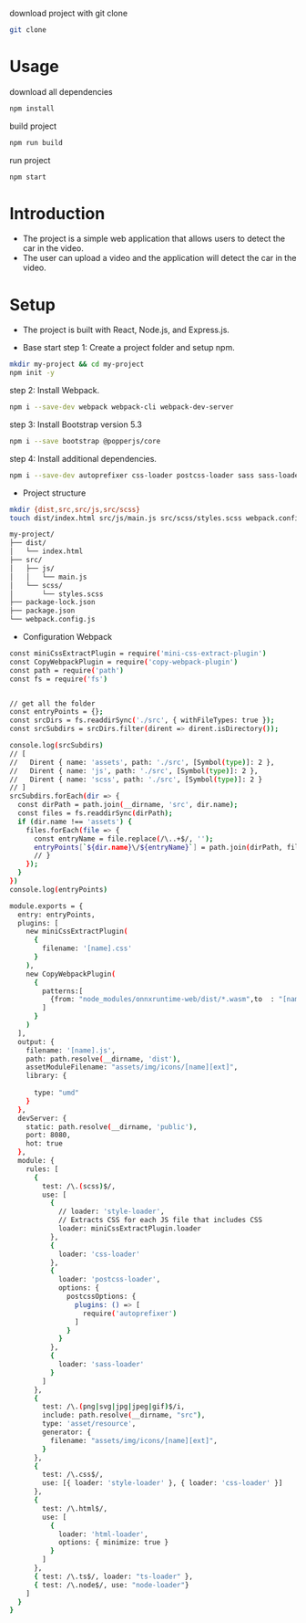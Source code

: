 download project with git clone
```bash
git clone
```
# Usage 
download all dependencies
```bash
npm install
```
build project
```bash
npm run build
```
run project
```bash
npm start
```

# Introduction
- The project is a simple web application that allows users to detect the car in the video.
- The user can upload a video and the application will detect the car in the video.

# Setup
- The project is built with React, Node.js, and Express.js.

- Base start
step 1: Create a project folder and setup npm.
```bash
mkdir my-project && cd my-project
npm init -y
```
step 2: Install Webpack.
```bash
npm i --save-dev webpack webpack-cli webpack-dev-server
```
step 3: Install Bootstrap version 5.3
```bash
npm i --save bootstrap @popperjs/core
```
step 4: Install additional dependencies.
```bash
npm i --save-dev autoprefixer css-loader postcss-loader sass sass-loader style-loader
```
- Project structure
```bash
mkdir {dist,src,src/js,src/scss}
touch dist/index.html src/js/main.js src/scss/styles.scss webpack.config.js
```
```bash
my-project/
├── dist/
│   └── index.html
├── src/
│   ├── js/
│   │   └── main.js
│   └── scss/
│       └── styles.scss
├── package-lock.json
├── package.json
└── webpack.config.js
```
- Configuration Webpack
```bash
const miniCssExtractPlugin = require('mini-css-extract-plugin')
const CopyWebpackPlugin = require('copy-webpack-plugin')
const path = require('path')
const fs = require('fs')


// get all the folder
const entryPoints = {};
const srcDirs = fs.readdirSync('./src', { withFileTypes: true });
const srcSubdirs = srcDirs.filter(dirent => dirent.isDirectory());

console.log(srcSubdirs)
// [
//   Dirent { name: 'assets', path: './src', [Symbol(type)]: 2 },
//   Dirent { name: 'js', path: './src', [Symbol(type)]: 2 },
//   Dirent { name: 'scss', path: './src', [Symbol(type)]: 2 }
// ]
srcSubdirs.forEach(dir => {
  const dirPath = path.join(__dirname, 'src', dir.name);
  const files = fs.readdirSync(dirPath);
  if (dir.name !== 'assets') {
    files.forEach(file => {
      const entryName = file.replace(/\..+$/, '');
      entryPoints[`${dir.name}\/${entryName}`] = path.join(dirPath, file);
      // }
    }); 
  }
})
console.log(entryPoints)

module.exports = {
  entry: entryPoints,
  plugins: [
    new miniCssExtractPlugin(
      {
        filename: '[name].css'
      }
    ),
    new CopyWebpackPlugin(
      {
        patterns:[
          {from: "node_modules/onnxruntime-web/dist/*.wasm",to  : "[name][ext]"},
        ]
      }
    )
  ],
  output: {
    filename: '[name].js',
    path: path.resolve(__dirname, 'dist'),
    assetModuleFilename: "assets/img/icons/[name][ext]",
    library: {
      
      type: "umd"
    }
  },
  devServer: {
    static: path.resolve(__dirname, 'public'),
    port: 8080,
    hot: true
  },
  module: {
    rules: [
      {
        test: /\.(scss)$/,
        use: [
          {
            // loader: 'style-loader',
            // Extracts CSS for each JS file that includes CSS
            loader: miniCssExtractPlugin.loader
          },
          {
            loader: 'css-loader'
          },
          {
            loader: 'postcss-loader',
            options: {
              postcssOptions: {
                plugins: () => [
                  require('autoprefixer')
                ]
              }
            }
          },
          {
            loader: 'sass-loader'
          }
        ]
      },
      {
        test: /\.(png|svg|jpg|jpeg|gif)$/i,
        include: path.resolve(__dirname, "src"),
        type: 'asset/resource',
        generator: {
          filename: "assets/img/icons/[name][ext]",
        }
      },
      {
        test: /\.css$/,
        use: [{ loader: 'style-loader' }, { loader: 'css-loader' }]
      },
      {
        test: /\.html$/,
        use: [
          {
            loader: 'html-loader',
            options: { minimize: true }
          }
        ]
      },
      { test: /\.ts$/, loader: "ts-loader" },  
      { test: /\.node$/, use: "node-loader"}
    ]
  }
}
```